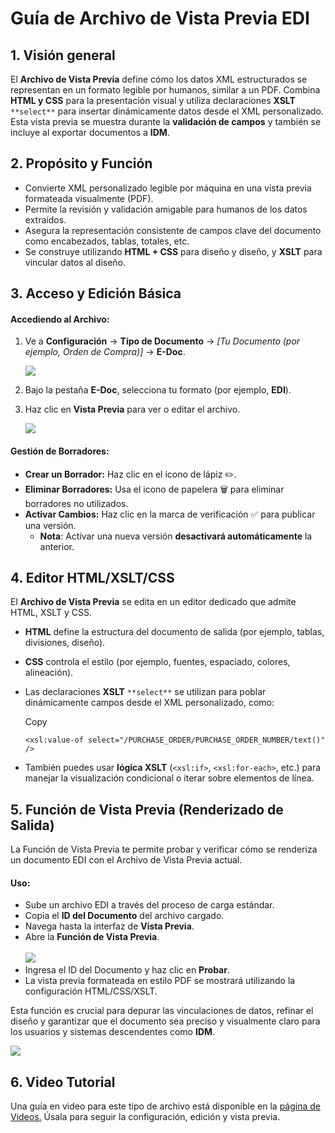 # Guía de Archivo de Vista Previa EDI

## 1. Visión general

El **Archivo de Vista Previa** define cómo los datos XML estructurados se representan en un formato legible por humanos, similar a un PDF. Combina **HTML y CSS** para la presentación visual y utiliza declaraciones **XSLT** `**select**` para insertar dinámicamente datos desde el XML personalizado. Esta vista previa se muestra durante la **validación de campos** y también se incluye al exportar documentos a **IDM**.

## 2. Propósito y Función

* Convierte XML personalizado legible por máquina en una vista previa formateada visualmente (PDF).
* Permite la revisión y validación amigable para humanos de los datos extraídos.
* Asegura la representación consistente de campos clave del documento como encabezados, tablas, totales, etc.
* Se construye utilizando **HTML + CSS** para diseño y diseño, y **XSLT** para vincular datos al diseño.

## 3. Acceso y Edición Básica

#### **Accediendo al Archivo:**

1.  Ve a **Configuración** → **Tipo de Documento** → _\[Tu Documento (por ejemplo, Orden de Compra)]_ → **E-Doc**.

    ![](https://docs.docbits.com/~gitbook/image?url=https%3A%2F%2F578966019-files.gitbook.io%2F%7E%2Ffiles%2Fv0%2Fb%2Fgitbook-x-prod.appspot.com%2Fo%2Fspaces%252FT2n2w4uDCJvv7CJ5zrdk%252Fuploads%252Ff6zyL0AvmqSvrogZdnox%252Fimage.png%3Falt%3Dmedia%26token%3D6bc9ab55-6ee9-43d1-b576-4c5833c208cf\&width=768\&dpr=4\&quality=100\&sign=a23de442\&sv=2)
2. Bajo la pestaña **E-Doc**, selecciona tu formato (por ejemplo, **EDI**).
3.  Haz clic en **Vista Previa** para ver o editar el archivo.

    ![](https://docs.docbits.com/~gitbook/image?url=https%3A%2F%2F578966019-files.gitbook.io%2F%7E%2Ffiles%2Fv0%2Fb%2Fgitbook-x-prod.appspot.com%2Fo%2Fspaces%252FT2n2w4uDCJvv7CJ5zrdk%252Fuploads%252Fdo1R389GeSqFuZKLD0OP%252Fimage.png%3Falt%3Dmedia%26token%3D930903d4-44af-4188-b015-c60c2dd9d9ab\&width=768\&dpr=4\&quality=100\&sign=77bbb2ce\&sv=2)

#### **Gestión de Borradores:**

* **Crear un Borrador:** Haz clic en el icono de lápiz ✏️.
* **Eliminar Borradores:** Usa el icono de papelera 🗑️ para eliminar borradores no utilizados.
* **Activar Cambios:** Haz clic en la marca de verificación ✅ para publicar una versión.
  * **Nota**: Activar una nueva versión **desactivará automáticamente** la anterior.

## 4. Editor HTML/XSLT/CSS

El **Archivo de Vista Previa** se edita en un editor dedicado que admite HTML, XSLT y CSS.

* **HTML** define la estructura del documento de salida (por ejemplo, tablas, divisiones, diseño).
* **CSS** controla el estilo (por ejemplo, fuentes, espaciado, colores, alineación).
*   Las declaraciones **XSLT** `**select**` se utilizan para poblar dinámicamente campos desde el XML personalizado, como:

    Copy

    ```
    <xsl:value-of select="/PURCHASE_ORDER/PURCHASE_ORDER_NUMBER/text()" />
    ```
* También puedes usar **lógica XSLT** (`<xsl:if>`, `<xsl:for-each>`, etc.) para manejar la visualización condicional o iterar sobre elementos de línea.

## 5. Función de Vista Previa (Renderizado de Salida)

La Función de Vista Previa te permite probar y verificar cómo se renderiza un documento EDI con el Archivo de Vista Previa actual.

#### **Uso:**

* Sube un archivo EDI a través del proceso de carga estándar.
* Copia el **ID del Documento** del archivo cargado.
* Navega hasta la interfaz de **Vista Previa**.
* Abre la **Función de Vista Previa**.\
  \
  &#x20;![](https://docs.docbits.com/~gitbook/image?url=https%3A%2F%2F578966019-files.gitbook.io%2F%7E%2Ffiles%2Fv0%2Fb%2Fgitbook-x-prod.appspot.com%2Fo%2Fspaces%252FT2n2w4uDCJvv7CJ5zrdk%252Fuploads%252F9lddYJl2G4tzpdr9RD5F%252Fimage.png%3Falt%3Dmedia%26token%3Df7663f70-ef10-4e64-bbdc-41048ed8352a\&width=300\&dpr=4\&quality=100\&sign=36ce2b93\&sv=2)
* Ingresa el ID del Documento y haz clic en **Probar**.
* La vista previa formateada en estilo PDF se mostrará utilizando la configuración HTML/CSS/XSLT.

Esta función es crucial para depurar las vinculaciones de datos, refinar el diseño y garantizar que el documento sea preciso y visualmente claro para los usuarios y sistemas descendentes como **IDM**.

![](https://docs.docbits.com/~gitbook/image?url=https%3A%2F%2F578966019-files.gitbook.io%2F%7E%2Ffiles%2Fv0%2Fb%2Fgitbook-x-prod.appspot.com%2Fo%2Fspaces%252FT2n2w4uDCJvv7CJ5zrdk%252Fuploads%252FJH103tnbqZjuimpOniVg%252Fimage.png%3Falt%3Dmedia%26token%3D4e63cc09-b0de-488f-bdd0-ee5a9246a371\&width=768\&dpr=4\&quality=100\&sign=bfff5bba\&sv=2)

## 6. Video Tutorial

Una guía en video para este tipo de archivo está disponible en la [página de Videos.](https://docs.docbits.com/administration-and-setup/settings/global-settings/document-types/edi/edi/edi-videos) Úsala para seguir la configuración, edición y vista previa.
